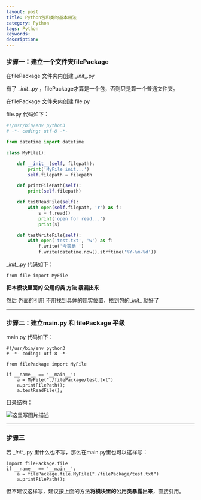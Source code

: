 ```yaml
---
layout: post
title: Python包和类的基本用法
category: Python
tags: Python
keywords: 
description: 
---
```


### 步骤一：建立一个文件夹filePackage

在filePackage 文件夹内创建 \__init__.py 

有了 \__init__.py  ，filePackage才算是一个包，否则只是算一个普通文件夹。


在filePackage 文件夹内创建 file.py

file.py  代码如下：

``` python
#!/usr/bin/env python3
# -*- coding: utf-8 -*-

from datetime import datetime

class MyFile():

    def __init__(self, filepath):
        print('MyFile init...')
        self.filepath = filepath

    def printFilePath(self):
        print(self.filepath)

    def testReadFile(self):
    	with open(self.filepath, 'r') as f:
		    s = f.read()
		    print('open for read...')
		    print(s)

    def testWriteFile(self):
        with open('test.txt', 'w') as f:
            f.write('今天是 ')
            f.write(datetime.now().strftime('%Y-%m-%d'))
```

\__init__.py  代码如下：

```
from file import MyFile
```
**把本模块里面的 公用的类 方法 暴漏出来**

然后 外面的引用 不用找到具体的现实位置，找到包的\__init__ 就好了

----------
### 步骤二：建立main.py 和 filePackage 平级

main.py 代码如下：

```
#!/usr/bin/env python3
# -*- coding: utf-8 -*-

from filePackage import MyFile

if __name__ == '__main__':
	a = MyFile("./filePackage/test.txt")
	a.printFilePath();
	a.testReadFile();
```

目录结构：

![这里写图片描述](http://img.blog.csdn.net/20150702112553019)

----------

### 步骤三

若 \__init__.py  里什么也不写，那么在main.py里也可以这样写：

```
import filePackage.file
if __name__ == '__main__':
	a = filePackage.file.MyFile("./filePackage/test.txt")
	a.printFilePath();

```
但不建议这样写，建议按上面的方法**将模块里的公用类暴露出来**，直接引用。